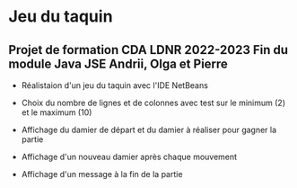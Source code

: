 Jeu du taquin
===============================

Projet de formation CDA LDNR 2022-2023
Fin du module Java JSE
Andrii, Olga et Pierre
--------------------------

* Réalistaion d'un jeu du taquin avec l'IDE NetBeans

* Choix du nombre de lignes et de colonnes avec test sur le minimum (2) et le maximum (10)

* Affichage du damier de départ et du damier à réaliser pour gagner la partie

* Affichage d'un nouveau damier après chaque mouvement

* Affichage d'un message à la fin de la partie

